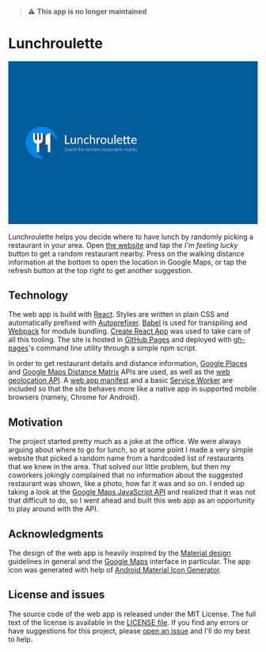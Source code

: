 > :warning: **This app is no longer maintained**

# Lunchroulette

[![Screenshot](screenshot.gif)](https://soyguijarro.github.io/lunchroulette/)

Lunchroulette helps you decide where to have lunch by randomly picking a restaurant in your area. Open [the website](https://soyguijarro.github.io/lunchroulette) and tap the _I'm feeling lucky_ button to get a random restaurant nearby. Press on the walking distance information at the bottom to open the location in Google Maps, or tap the refresh button at the top right to get another suggestion.


## Technology

The web app is build with [React](https://facebook.github.io/react/). Styles are written in plain CSS and automatically prefixed with [Autoprefixer](https://github.com/postcss/autoprefixer). [Babel](http://babeljs.io/) is used for transpiling and [Webpack](https://webpack.github.io/) for module bundling. [Create React App](https://github.com/facebookincubator/create-react-app) was used to take care of all this tooling. The site is hosted in [GitHub Pages](https://pages.github.com/) and deployed with [gh-pages](https://github.com/tschaub/gh-pages)'s command line utility through a simple npm script.

In order to get restaurant details and distance information, [Google Places](https://developers.google.com/places/javascript/) and [Google Maps Distance Matrix](https://developers.google.com/maps/documentation/javascript/distancematrix) APIs are used, as well as the [web geolocation API](https://developer.mozilla.org/en-US/docs/Web/API/Geolocation/Using_geolocation). A [web app manifest](https://developers.google.com/web/fundamentals/engage-and-retain/web-app-manifest/) and a basic [Service Worker](https://developer.mozilla.org/en-US/docs/Web/API/Service_Worker_API/Using_Service_Workers) are included so that the site behaves more like a native app in supported mobile browsers (namely, Chrome for Android).


## Motivation

The project started pretty much as a joke at the office. We were always arguing about where to go for lunch, so at some point I made a very simple website that picked a random name from a hardcoded list of restaurants that we knew in the area. That solved our little problem, but then my coworkers jokingly complained that no information about the suggested restaurant was shown, like a photo, how far it was and so on. I ended up taking a look at the [Google Maps JavaScript API](https://developers.google.com/maps/documentation/javascript/) and realized that it was not that difficult to do, so I went ahead and built this web app as an opportunity to play around with the API.


## Acknowledgments

The design of the web app is heavily inspired by the [Material design](https://material.google.com/) guidelines in general and the [Google Maps](http://maps.google.com) interface in particular. The app icon was generated with help of [Android Material Icon Generator](https://android-material-icon-generator.bitdroid.de/).


## License and issues

The source code of the web app is released under the MIT License. The full text of the license is available in the [LICENSE file](LICENSE). If you find any errors or have suggestions for this project, please [open an issue](https://github.com/soyguijarro/lunchroulette/issues) and I'll do my best to help.
